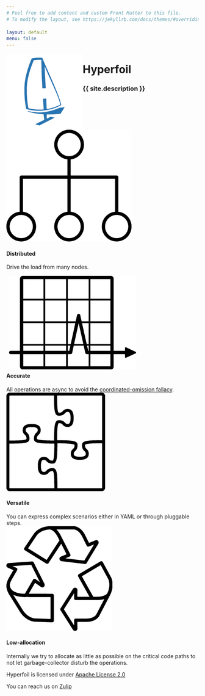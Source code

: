 ```yaml
---
# Feel free to add content and custom Front Matter to this file.
# To modify the layout, see https://jekyllrb.com/docs/themes/#overriding-theme-defaults

layout: default
menu: false
---
```

<img src="assets/images/hyperfoil.png" style="float: left">
<div style="clear: none">
    <h1 id="project_name">Hyperfoil</h1>
    <h3 id="project_description">{{ site.description }}</h3>
</div>

<div id="features">
    <div class="feature">
        <div>
            <div class="feature_icon_box">
                <img src="assets/images/hierarchy_organization.png" alt="Distributed">
            </div>
            <h4>Distributed</h4>
        </div>
        Drive the load from many nodes.
    </div>
    <div class="feature">
        <div>
            <div class="feature_icon_box">
                <!-- Fix me if you know CSS -->
                <img style="position: relative; top: 15px; left: 7px;" src="assets/images/graph_arrow_spike.png" alt="Accurate">
            </div>
            <h4>Accurate</h4>
        </div>
        All operations are async to avoid the <a href="https://www.azul.com/files/HowNotToMeasureLatency_LLSummit_NYC_12Nov2013.pdf">coordinated-omission fallacy</a>.
    </div>
    <div class="feature">
        <div>
            <div class="feature_icon_box">
                <img src="assets/images/puzzle_complete.png" alt="Versatile">
            </div>
            <h4>Versatile</h4>
        </div>
        You can express complex scenarios either in YAML or through pluggable steps.
    </div>
    <div class="feature">
        <div>
            <div class="feature_icon_box">
                <img src="assets/images/recycle_symbol.png" alt="Low-allocation">
            </div>
            <h4>Low-allocation</h4>
        </div>
        Internally we try to allocate as little as possible on the critical code paths to not let garbage-collector disturb the operations.
    </div>
</div>

Hyperfoil is licensed under [Apache License 2.0](http://www.apache.org/licenses/LICENSE-2.0)

You can reach us on [Zulip](https://hyperfoil.zulipchat.com/)
